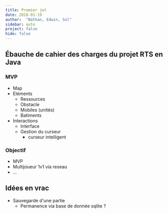 ```yaml
---
title: Premier jet
date: 2018-01-19
author:  "Nathan, Edwin, Sol"
sidebar: auto
project: false
hide: false
---
```



##  Ébauche de cahier des charges du projet RTS en Java

### MVP
* Map
* Eléments
  * Ressources
  * Obstacle
  * Mobiles (unités)
  * Batiments
* Interactions
  * Interface
  * Gestion du curseur
    * curseur intelligent

### Objectif
* MVP
* Multijoueur 1v1 via reseau
* ...


## Idées en vrac

* Sauvegarde d'une partie
  * Permanence via base de donnée sqlite ?

